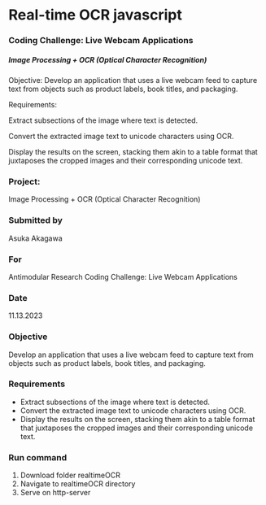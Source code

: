 # Real-time OCR javascript

### Coding Challenge: Live Webcam Applications

##### Image Processing + OCR (Optical Character Recognition)

Objective: Develop an application that uses a live webcam feed to capture text from objects such as product labels, book titles, and packaging.

Requirements:

Extract subsections of the image where text is detected.

Convert the extracted image text to unicode characters using OCR.

Display the results on the screen, stacking them akin to a table format that juxtaposes the cropped images and their corresponding unicode text.


### Project: 
Image Processing + OCR (Optical Character Recognition)

### Submitted by
Asuka Akagawa 

### For
Antimodular Research Coding Challenge: Live Webcam Applications

### Date 
11.13.2023

### Objective
Develop an application that uses a live webcam feed to capture text from objects such as product labels, book titles, and packaging.

### Requirements
- Extract subsections of the image where text is detected.
- Convert the extracted image text to unicode characters using OCR.
- Display the results on the screen, stacking them akin to a table format that juxtaposes the cropped images and their corresponding unicode text.

### Run command
1. Download folder realtimeOCR
2. Navigate to realtimeOCR directory
3. Serve on http-server 